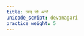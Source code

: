 ```yaml
---
title: त्वन् नो अग्ने
unicode_script: devanagari
practice_weight: 5
---
```


<div class="js_include" url="/vedAH/taittirIyam/brAhmaNam/2/5/aMshAH/tvan_no_agne/"  newLevelForH1="2" includeTitle="true"> </div>  

